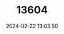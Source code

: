---
title: "13604"
category: "Mogera etigo"
draft: false
date: 2024-02-22 13:03:50
languages:
  English: ["Echigo Mole", "Etigo Mole"]
---